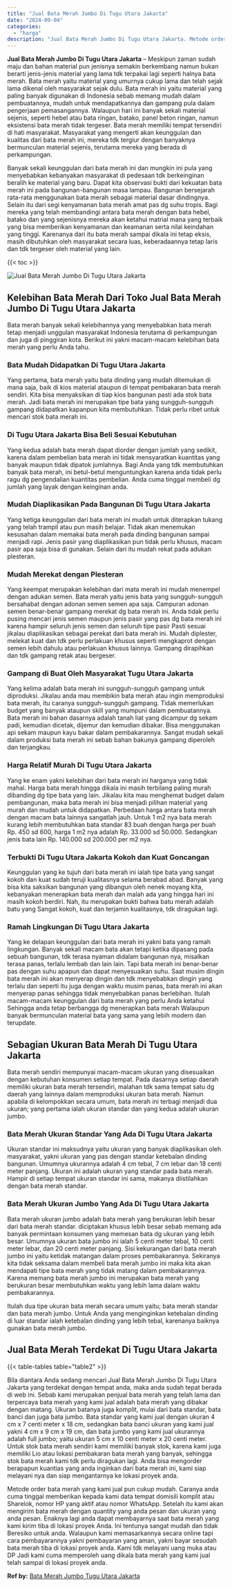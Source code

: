 ```yaml
---
title: "Jual Bata Merah Jumbo Di Tugu Utara Jakarta"
date: "2024-09-04"
categories: 
  - "harga"
description: "Jual Bata Merah Jumbo Di Tugu Utara Jakarta. Metode order bata merah yang kami jual pun cukup mudah. Caranya anda cuma tinggal memberikan kepada kami data te..."
---
```


**Jual Bata Merah Jumbo Di Tugu Utara Jakarta** – Meskipun zaman sudah maju dan bahan material pun jenisnya semakin berkembang namun bukan berarti jenis-jenis material yang lama tdk terpakai lagi seperti halnya bata merah. Bata merah yaitu material yang umurnya cukup lama dan telah sejak lama dikenal oleh masyarakat sejak dulu. Bata merah ini yaitu material yang paling banyak digunakan di Indonesia sebab memang mudah dalam pembuatannya, mudah untuk mendapatkannya dan gampang pula dalam pengerjaan pemasangannya. Walaupun hari ini banyak sekali material sejenis, seperti hebel atau bata ringan, batako, panel beton ringan, namun eksistensi bata merah tidak tergeser. Bata merah memiliki tempat tersendiri di hati masyarakat. Masyarakat yang mengerti akan keunggulan dan kualitas dari bata merah ini, mereka tdk tergiur dengan banyaknya bermunculan material sejenis, terutama mereka yang berada di perkampungan.

Banyak sekali keunggulan dari bata merah ini dan mungkin ini pula yang menyebabkan kebanyakan masyarakat di pedesaan tdk berkeinginan beralih ke material yang baru. Dapat kita observasi bukti dari kekuatan bata merah ini pada bangunan-bangunan masa lampau. Bangunan bersejarah rata-rata menggunakan bata merah sebagai material dasar dindingnya. Selain itu dari segi kenyamanan bata merah amat pas dg suhu tropis. Bagi mereka yang telah membandingi antara bata merah dengan bata hebel, batako dan yang sejenisnya mereka akan ketahui matrial mana yang terbaik yang bisa memberikan kenyamanan dan keamanan serta nilai keindahan yang tinggi. Karenanya dari itu bata merah sampai dikala ini tetap eksis, masih dibutuhkan oleh masyarakat secara luas, keberadaannya tetap laris dan tdk tergeser oleh material yang lain.

{{< toc >}}

![Jual Bata Merah Jumbo Di Tugu Utara Jakarta](/images/jual-bata-merah-11.png)

## Kelebihan Bata Merah Dari Toko Jual Bata Merah Jumbo Di Tugu Utara Jakarta

Bata merah banyak sekali kelebihannya yang menyebabkan bata merah tetap menjadi unggulan masyarakat Indonesia terutama di perkampungan dan juga di pinggiran kota. Berikut ini yakni macam-macam kelebihan bata merah yang perlu Anda tahu.

### Bata Mudah Didapatkan Di Tugu Utara Jakarta

Yang pertama, bata merah yaitu bata dinding yang mudah ditemukan di mana saja, baik di kios material ataupun di tempat pembakaran bata merah sendiri. Kita bisa menyaksikan di tiap kios bangunan pasti ada stok bata merah. Jadi bata merah ini merupakan tipe bata yang sungguh-sungguh gampang didapatkan kapanpun kita membutuhkan. Tidak perlu ribet untuk mencari stok bata merah ini.

### Di Tugu Utara Jakarta Bisa Beli Sesuai Kebutuhan

Yang kedua adalah bata merah dapat diorder dengan jumlah yang sedikit, karena dalam pembelian bata merah ini tidak mensyaratkan kuantitas yang banyak maupun tidak dipatok jumlahnya. Bagi Anda yang tdk membutuhkan banyak bata merah, ini betul-betul menguntungkan karena anda tidak perlu ragu dg pengendalian kuantitas pembelian. Anda cuma tinggal membeli dg jumlah yang layak dengan keinginan anda.

### Mudah Diaplikasikan Pada Bangunan Di Tugu Utara Jakarta

Yang ketiga keunggulan dari bata merah ini mudah untuk diterapkan tukang yang telah trampil atau pun masih belajar. Tidak akan menemukan kesusahan dalam memakai bata merah pada dinding bangunan sampai menjadi rapi. Jenis pasir yang diaplikasikan pun tidak perlu khusus, macam pasir apa saja bisa di gunakan. Selain dari itu mudah rekat pada adukan plesteran.

### Mudah Merekat dengan Plesteran

Yang keempat merupakan kelebihan dari mata merah ini mudah menempel dengan adukan semen. Bata merah yaitu jenis bata yang sungguh-sungguh bersahabat dengan adonan semen semen apa saja. Campuran adonan semen benar-benar gampang merekat dg bata merah ini. Anda tidak perlu pusing mencari jenis semen maupun jenis pasir yang pas dg bata merah ini karena hampir seluruh jenis semen dan seluruh tipe pasir Pasti sesuai jikalau diaplikasikan sebagai perekat dari bata merah ini. Mudah diplester, melekat kuat dan tdk perlu perlakuan khusus seperti mengkaprot dengan semen lebih dahulu atau perlakuan khusus lainnya. Gampang dirapihkan dan tdk gampang retak atau bergeser.

### Gampang di Buat Oleh Masyarakat Tugu Utara Jakarta

Yang kelima adalah bata merah ini sungguh-sungguh gampang untuk diproduksi. Jikalau anda mau membikin bata merah atau ingin memproduksi bata merah, itu caranya sungguh-sungguh gampang. Tidak memerlukan budget yang banyak ataupun skill yang mumpuni dalam pembuatannya. Bata merah ini bahan dasarnya adalah tanah liat yang dicampur dg sekam padi, kemudian dicetak, dijemur dan kemudian dibakar. Bisa menggunakan api sekam maupun kayu bakar dalam pembakarannya. Sangat mudah sekali dalam produksi bata merah ini sebab bahan bakunya gampang diperoleh dan terjangkau.

### Harga Relatif Murah Di Tugu Utara Jakarta

Yang ke enam yakni kelebihan dari bata merah ini harganya yang tidak mahal. Harga bata merah hingga dikala ini masih terbilang paling murah dibanding dg tipe bata yang lain. Jikalau kita mau menghemat budget dalam pembangunan, maka bata merah ini bisa menjadi pilihan material yang murah dan mudah untuk didapatkan. Perbedaan harga antara bata merah dengan macam bata lainnya sangatlah jauh. Untuk 1 m2 nya bata merah kurang lebih membutuhkan bata standar 83 buah dengan harga per buah Rp. 450 sd 600, harga 1 m2 nya adalah Rp. 33.000 sd 50.000. Sedangkan jenis bata lain Rp. 140.000 sd 200.000 per m2 nya.

### Terbukti Di Tugu Utara Jakarta Kokoh dan Kuat Goncangan

Keunggulan yang ke tujuh dari bata merah ini ialah tipe bata yang sangat kokoh dan kuat sudah teruji kualitasnya selama berabad abad. Banyak yang bisa kita saksikan bangunan yang dibangun oleh nenek moyang kita, kebanyakan menerapkan bata merah dan malah ada yang hingga hari ini masih kokoh berdiri. Nah, itu merupakan bukti bahwa batu merah adalah batu yang Sangat kokoh, kuat dan terjamin kualitasnya, tdk diragukan lagi.

### Ramah Lingkungan Di Tugu Utara Jakarta

Yang ke delapan keunggulan dari bata merah ini yakni bata yang ramah lingkungan. Banyak sekali macam bata akan tetapi ketika dipasang pada sebuah bangunan, tdk terasa nyaman didalam bangunan nya, misalkan terasa panas, terlalu lembab dan lain lain. Tapi bata merah ini benar-benar pas dengan suhu apapun dan dapat menyesuaikan suhu. Saat musim dingin bata merah ini akan menyerap dingin dan tdk menyebabkan dingin yang terlalu dan seperti itu juga dengan waktu musim panas, bata merah ini akan menyerap panas sehingga tidak menyebabkan panas berlebihan. Itulah macam-macam keunggulan dari bata merah yang perlu Anda ketahui Sehingga anda tetap berbangga dg menerapkan bata merah Walaupun banyak bermunculan material bata yang sama yang lebih modern dan terupdate.

## Sebagian Ukuran Bata Merah Di Tugu Utara Jakarta

Bata merah sendiri mempunyai macam-macam ukuran yang disesuaikan dengan kebutuhan konsumen setiap tempat. Pada dasarnya setiap daerah memiliki ukuran bata merah tersendiri, malahan tdk sama tempat satu dg daerah yang lainnya dalam memproduksi ukuran bata merah. Namun apabila di kelompokkan secara umum, bata merah ini terbagi menjadi dua ukuran; yang pertama ialah ukuran standar dan yang kedua adalah ukuran jumbo.

### Bata Merah Ukuran Standar Yang Ada Di Tugu Utara Jakarta

Ukuran standar ini maksudnya yaitu ukuran yang banyak diaplikasikan oleh masyarakat, yakni ukuran yang pas dengan standar ketebalan dinding bangunan. Umumnya ukurannya adalah 4 cm tebal, 7 cm lebar dan 18 centi meter panjang. Ukuran ini adalah ukuran yang standar pada bata merah. Hampir di setiap tempat ukuran standar ini sama, makanya diistilahkan dengan bata merah standar.

### Bata Merah Ukuran Jumbo Yang Ada Di Tugu Utara Jakarta

Bata merah ukuran jumbo adalah bata merah yang berukuran lebih besar dari bata merah standar. diciptakan khusus lebih besar sebab memang ada banyak permintaan konsumen yang memesan bata dg ukuran yang lebih besar. Umumnya ukuran bata jumbo ini ialah 5 centi meter tebal, 10 centi meter lebar, dan 20 centi meter panjang. Sisi kekurangan dari bata merah jumbo ini yaitu ketidak matangan dalam proses pembakarannya. Sekiranya kita tidak seksama dalam membeli bata merah jumbo ini maka kita akan mendapati tipe bata merah yang tidak matang dalam pembakarannya. Karena memang bata merah jumbo ini merupakan bata merah yang berukuran besar membutuhkan waktu yang lebih lama dalam waktu pembakarannya.

Itulah dua tipe ukuran bata merah secara umum yaitu; bata merah standar dan bata merah jumbo. Untuk Anda yang menginginkan ketebalan dinding di luar standar ialah ketebalan dinding yang lebih tebal, karenanya baiknya gunakan bata merah jumbo.

## Jual Bata Merah Terdekat Di Tugu Utara Jakarta

{{< table-tables table="table2" >}}

Bila diantara Anda sedang mencari Jual Bata Merah Jumbo Di Tugu Utara Jakarta yang terdekat dengan tempat anda, maka anda sudah tepat berada di web ini. Sebab kami merupakan penjual bata merah yang telah lama dan terpercaya bata merah yang kami jual adalah bata merah yang dibakar dengan matang. Ukuran batanya juga komplit, mulai dari bata standar, bata banci dan juga bata jumbo. Bata standar yang kami jual dengan ukuran 4 cm x 7 centi meter x 18 cm, sedangkan bata banci ukuran yang kami jual yakni 4 cm x 9 cm x 19 cm, dan bata jumbo yang kami jual ukurannya adalah full jumbo; yaitu ukuran 5 cm x 10 centi meter x 20 centi meter. Untuk stok bata merah sendiri kami memiliki banyak stok, karena kami juga memiliki Lio atau lokasi pembakaran bata merah yang banyak, sehingga stok bata merah kami tdk perlu diragukan lagi. Anda bisa mengorder berapapun kuantias yang anda inginkan dari bata merah ini, kami siap melayani nya dan siap mengantarnya ke lokasi proyek anda.

Metode order bata merah yang kami jual pun cukup mudah. Caranya anda cuma tinggal memberikan kepada kami data tempat domisili komplit atau Sharelok, nomor HP yang aktif atau nomor WhatsApp. Setelah itu kami akan mengirim bata merah dengan quantity yang anda pesan dan ukuran yang anda pesan. Enaknya lagi anda dapat membayarnya saat bata merah yang kami kirim tiba di lokasi proyek Anda. Ini tentunya sangat mudah dan tidak Beresiko untuk anda. Walaupun kami memasarkannya secara online tapi cara pembayarannya yakni pembayaran yang aman, yakni bayar sesudah bata merah tiba di lokasi proyek anda. Kami tdk melayani uang muka atau DP Jadi kami cuma memperoleh uang dikala bata merah yang kami jual telah sampai di lokasi proyek anda.

**Ref by:** [Bata Merah Jumbo Tugu Utara Jakarta](https://id.wikipedia.org/wiki/Bata)
